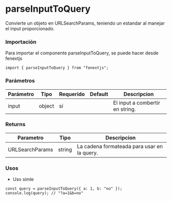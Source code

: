 # parseInputToQuery

Convierte un objeto en URLSearchParams, teniendo un estandar al manejar el input proporcionado.

### Importación

Para importar el componente parseInputToQuery, se puede hacer desde fenextjs

```tsx copy
import { parseInputToQuery } from "fenextjs";
```

### Parámetros

| Parámetro | Tipo   | Requerido | Default | Descripcion                     |
| --------- | ------ | --------- | ------- | ------------------------------- |
| input     | object | sí        |         | El input a combertir en string. |

### Returns

| Parametro       | Tipo   | Descripcion                                 |
| --------------- | ------ | ------------------------------------------- |
| URLSearchParams | string | La cadena formateada para usar en la query. |

### Usos

-   Uso simle

```tsx copy
const query = parseInputToQuery({ a: 1, b: "no" });
console.log(query); // "?a=1&b=no"
```
